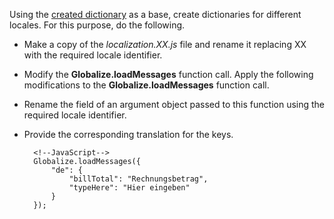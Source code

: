 Using the [created dictionary](/concepts/40%20SPA%20Framework/6%20Localization/2%20Generate%20a%20Dictionary%20for%20Your%20App.md '/Documentation/Guide/SPA_Framework/Localization/#Generate_a_Dictionary_for_Your_App') as a base, create dictionaries for different locales. For this purpose, do the following.

- Make a copy of the *localization.XX.js* file and rename it replacing XX with the required locale identifier.

- Modify the **Globalize.loadMessages** function call. Apply the following modifications to the **Globalize.loadMessages** function call.
- Rename the field of an argument object passed to this function using the required locale identifier.
- Provide the corresponding translation for the keys.

        <!--JavaScript-->
        Globalize.loadMessages({
            "de": {
                "billTotal": "Rechnungsbetrag",
                "typeHere": "Hier eingeben"
            }
        });